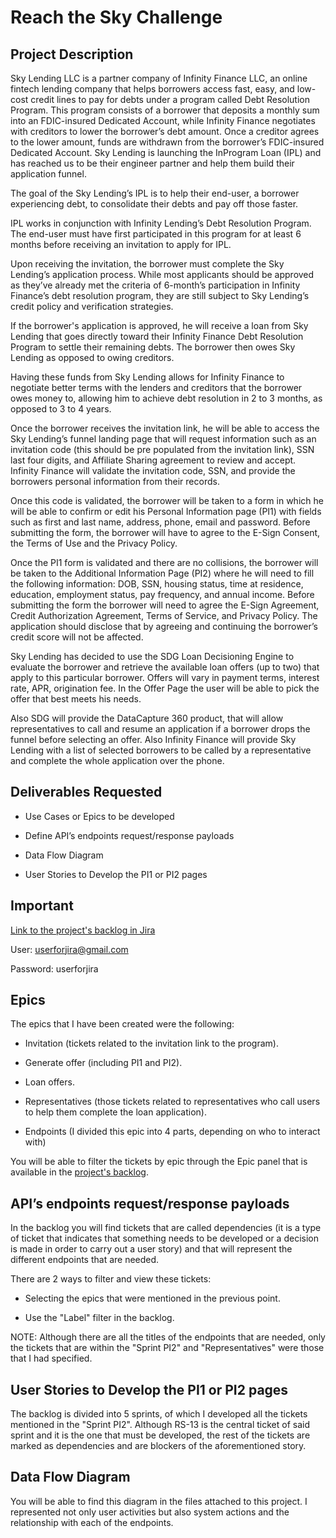 <h1> Reach the Sky Challenge </h1>

<h2> Project Description </h2>
Sky Lending LLC is a partner company of Infinity Finance LLC, an online fintech lending company that helps borrowers access fast, easy, and low-cost credit lines to pay for debts under a program
called Debt Resolution Program. This program consists of a borrower that deposits a monthly sum into an FDIC-insured Dedicated Account, while Infinity Finance negotiates with creditors to lower the
borrower’s debt amount. Once a creditor agrees to the lower amount, funds are withdrawn from the borrower’s FDIC-insured Dedicated Account.
Sky Lending is launching the InProgram Loan (IPL) and has reached us to be their engineer partner and help them build their application funnel.

The goal of the Sky Lending’s IPL is to help their end-user, a borrower experiencing debt, to consolidate their debts and pay off those faster.

IPL works in conjunction with Infinity Lending’s Debt Resolution Program. The end-user must have first participated in this program for at least 6 months before receiving an invitation to apply for IPL.

Upon receiving the invitation, the borrower must complete the Sky Lending’s application process.
While most applicants should be approved as they’ve already met the criteria of 6-month’s participation in Infinity Finance’s debt resolution program, they are still subject to Sky Lending’s credit
policy and verification strategies. 

If the borrower's application is approved, he will receive a loan from Sky Lending that goes directly toward their Infinity Finance Debt Resolution Program to settle their remaining debts. The borrower
then owes Sky Lending as opposed to owing creditors.

Having these funds from Sky Lending allows for Infinity Finance to negotiate better terms with the lenders and creditors that the borrower owes money to, allowing him to achieve debt resolution in 2
to 3 months, as opposed to 3 to 4 years.

Once the borrower receives the invitation link, he will be able to access the Sky Lending’s funnel landing page that will request information such as an invitation code (this should be pre populated
from the invitation link), SSN last four digits, and Affiliate Sharing agreement to review and accept. Infinity Finance will validate the invitation code, SSN, and provide the borrowers personal information from their records.

Once this code is validated, the borrower will be taken to a form in which he will be able to confirm or edit his Personal Information page (PI1) with fields such as first and last name, address, phone,
email and password. Before submitting the form, the borrower will have to agree to the E-Sign Consent, the Terms of Use and the Privacy Policy.

Once the PI1 form is validated and there are no collisions, the borrower will be taken to the Additional Information Page (PI2) where he will need to fill the following information: DOB, SSN,
housing status, time at residence, education, employment status, pay frequency, and annual income. Before submitting the form the borrower will need to agree the E-Sign Agreement, Credit
Authorization Agreement, Terms of Service, and Privacy Policy. The application should disclose that by agreeing and continuing the borrower’s credit score will not be affected.

Sky Lending has decided to use the SDG Loan Decisioning Engine to evaluate the borrower and retrieve the available loan offers (up to two) that apply to this particular borrower. Offers will vary in
payment terms, interest rate, APR, origination fee. In the Offer Page the user will be able to pick the offer that best meets his needs.

Also SDG will provide the DataCapture 360 product, that will allow representatives to call and resume an application if a borrower drops the funnel before selecting an offer.
Also Infinity Finance will provide Sky Lending with a list of selected borrowers to be called by a representative and complete the whole application over the phone.

<h2> Deliverables Requested </h2>

- Use Cases or Epics to be developed

- Define API’s endpoints request/response payloads

- Data Flow Diagram

- User Stories to Develop the PI1 or PI2 pages


<h2> Important </h2>
<a href="https://leonardosly.atlassian.net/jira/software/projects/RS/boards/8/backlog">Link to the project's backlog in Jira</a>


User: userforjira@gmail.com

Password: userforjira

<h2> Epics </h2>

The epics that I have been created were the following:

- Invitation (tickets related to the invitation link to the program).

- Generate offer (including PI1 and PI2).

- Loan offers.

- Representatives (those tickets related to representatives who call users to help them complete the loan application).

- Endpoints (I divided this epic into 4 parts, depending on who to interact with)


 You will be able to filter the tickets by epic through the Epic panel that is available in the <a href="https://leonardosly.atlassian.net/jira/software/projects/RS/boards/8/backlog">project's backlog</a>.
 
<h2> API’s endpoints request/response payloads </h2>
In the backlog you will find tickets that are called dependencies (it is a type of ticket that indicates that something needs to be developed or a decision is made in order to carry out a user story) and that will represent the different endpoints that are needed.

There are 2 ways to filter and view these tickets:

- Selecting the epics that were mentioned in the previous point.

- Use the "Label" filter in the backlog.

NOTE: Although there are all the titles of the endpoints that are needed, only the tickets that are within the "Sprint PI2" and "Representatives" were those that I had specified.

<h2> User Stories to Develop the PI1 or PI2 pages </h2>
The backlog is divided into 5 sprints, of which I developed all the tickets mentioned in the "Sprint PI2". Although RS-13 is the central ticket of said sprint and it is the one that must be developed, the rest of the tickets are marked as dependencies and are blockers of the aforementioned story.

<h2> Data Flow Diagram </h2>
You will be able to find this diagram in the files attached to this project. I represented not only user activities but also system actions and the relationship with each of the endpoints.
